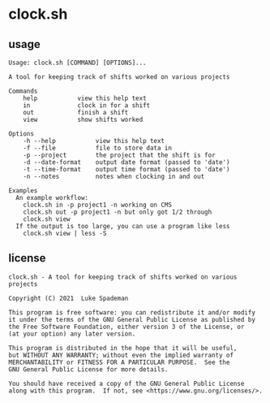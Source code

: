 # clock.sh

## usage

    Usage: clock.sh [COMMAND] [OPTIONS]...

    A tool for keeping track of shifts worked on various projects

    Commands
        help           view this help text
        in             clock in for a shift
        out            finish a shift
        view           show shifts worked

    Options
        -h --help           view this help text
        -f --file           file to store data in
        -p --project        the project that the shift is for
        -d --date-format    output date format (passed to 'date')
        -t --time-format    output time format (passed to 'date')
        -n --notes          notes when clocking in and out

    Examples
      An example workflow:
        clock.sh in -p project1 -n working on CMS
        clock.sh out -p project1 -n but only got 1/2 through
        clock.sh view
      If the output is too large, you can use a program like less
        clock.sh view | less -S

## license

    clock.sh - A tool for keeping track of shifts worked on various projects

    Copyright (C) 2021  Luke Spademan

    This program is free software: you can redistribute it and/or modify
    it under the terms of the GNU General Public License as published by
    the Free Software Foundation, either version 3 of the License, or
    (at your option) any later version.

    This program is distributed in the hope that it will be useful,
    but WITHOUT ANY WARRANTY; without even the implied warranty of
    MERCHANTABILITY or FITNESS FOR A PARTICULAR PURPOSE.  See the
    GNU General Public License for more details.

    You should have received a copy of the GNU General Public License
    along with this program.  If not, see <https://www.gnu.org/licenses/>.
